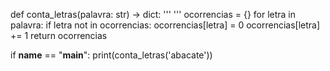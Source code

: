def conta_letras(palavra: str) -> dict:
    '''
    '''
    ocorrencias = {}
    for letra in palavra:
        if letra not in ocorrencias:
            ocorrencias[letra] = 0
        ocorrencias[letra] += 1
    return ocorrencias


if __name__ == "__main__":
    print(conta_letras('abacate'))
